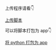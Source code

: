 上传程序请看👇

[上传脚本](https://blog.ronan.us.kg/2024/09/03/Ronan-Blog%E4%B8%8A%E4%BC%A0%E8%84%9A%E6%9C%AC/)

可以将脚本打包为 app👇

[将 python 打包为 app](https://blog.ronan.us.kg/2024/09/02/python-%E6%89%93%E5%8C%85%E7%A8%8B%E5%BA%8F/)
